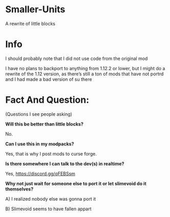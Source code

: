 # Smaller-Units
A rewrite of little blocks

# Info
I should probably note that I did not use code from the original mod

I have no plans to backport to anything from 1.12.2 or lower, but I might do a rewrite of the 1.12 version, as there’s still a ton of mods that have not portrd and I had made a bad version of su there

# Fact And Question: 

(Questions I see people asking)

**Will this be better than little blocks?**

No.

**Can I use this in my modpacks?**

Yes, that is why I post mods to curse forge.

**Is there somewhere I can talk to the dev(s) in realtime?**

Yes, https://discord.gg/qFEBSsm

**Why not just wait for someone else to port it or let slimevoid do it themselves?**

A) I realized nobody else was gonna port it

B) Slimevoid seems to have fallen appart

